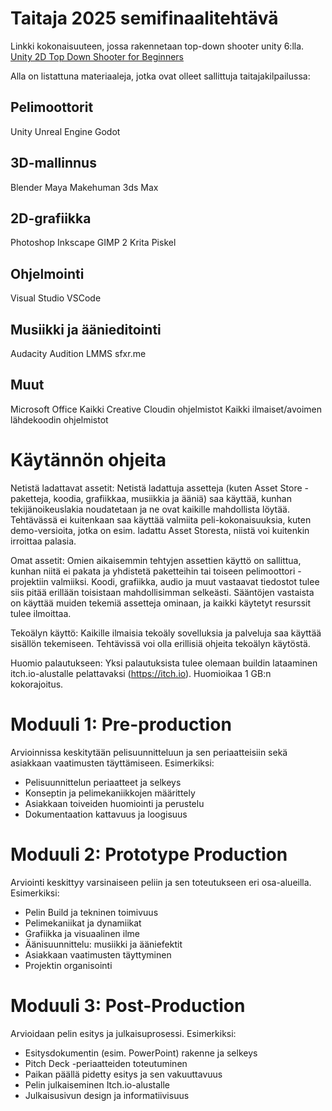 # Taitaja 2025 semifinaalitehtävä

Linkki kokonaisuuteen, jossa rakennetaan top-down shooter unity 6:lla.
[Unity 2D Top Down Shooter for Beginners](https://www.youtube.com/watch?v=M4pXKGV5NbY&list=PLx7AKmQhxJFajrXez-0GJgDlKELabQQHT)

Alla on listattuna materiaaleja, jotka ovat olleet sallittuja taitajakilpailussa:

## Pelimoottorit

Unity
Unreal Engine
Godot

## 3D-mallinnus 

Blender
Maya
Makehuman
3ds Max

## 2D-grafiikka 

Photoshop
Inkscape
GIMP 2
Krita
Piskel

## Ohjelmointi 

Visual Studio
VSCode

## Musiikki ja äänieditointi

Audacity
Audition
LMMS
sfxr.me

## Muut

Microsoft Office
Kaikki Creative Cloudin ohjelmistot 
Kaikki ilmaiset/avoimen lähdekoodin ohjelmistot 

# Käytännön ohjeita

Netistä ladattavat assetit:
Netistä ladattuja assetteja (kuten Asset Store -paketteja, koodia, grafiikkaa, musiikkia ja ääniä) saa käyttää, kunhan tekijänoikeuslakia noudatetaan ja ne ovat kaikille mahdollista löytää. Tehtävässä ei kuitenkaan saa käyttää valmiita peli-kokonaisuuksia, kuten demo-versioita, jotka on esim. ladattu Asset Storesta, niistä voi kuitenkin irroittaa palasia.

Omat assetit:
Omien aikaisemmin tehtyjen assettien käyttö on sallittua, kunhan niitä ei pakata ja yhdistetä paketteihin tai toiseen pelimoottori -projektiin valmiiksi. Koodi, grafiikka, audio ja muut vastaavat tiedostot tulee siis pitää erillään toisistaan mahdollisimman selkeästi. Sääntöjen vastaista on käyttää muiden tekemiä assetteja ominaan, ja kaikki käytetyt resurssit tulee ilmoittaa.

Tekoälyn käyttö:
Kaikille ilmaisia tekoäly sovelluksia ja palveluja saa käyttää sisällön tekemiseen. Tehtävissä voi olla erillisiä ohjeita tekoälyn käytöstä.

Huomio palautukseen:
Yksi palautuksista tulee olemaan buildin lataaminen itch.io-alustalle pelattavaksi (https://itch.io). Huomioikaa 1 GB:n kokorajoitus.

# Moduuli 1: Pre-production

Arvioinnissa keskitytään pelisuunnitteluun ja sen periaatteisiin sekä asiakkaan vaatimusten täyttämiseen. Esimerkiksi:

- Pelisuunnittelun periaatteet ja selkeys
- Konseptin ja pelimekaniikkojen määrittely
- Asiakkaan toiveiden huomiointi ja perustelu
- Dokumentaation kattavuus ja loogisuus

# Moduuli 2: Prototype Production

Arviointi keskittyy varsinaiseen peliin ja sen toteutukseen eri osa-alueilla. Esimerkiksi:

- Pelin Build ja tekninen toimivuus
- Pelimekaniikat ja dynamiikat
- Grafiikka ja visuaalinen ilme
- Äänisuunnittelu: musiikki ja ääniefektit
- Asiakkaan vaatimusten täyttyminen
- Projektin organisointi

# Moduuli 3: Post-Production
Arvioidaan pelin esitys ja julkaisuprosessi. Esimerkiksi:

- Esitysdokumentin (esim. PowerPoint) rakenne ja selkeys
- Pitch Deck -periaatteiden toteutuminen
- Paikan päällä pidetty esitys ja sen vakuuttavuus
- Pelin julkaiseminen Itch.io-alustalle
- Julkaisusivun design ja informatiivisuus

